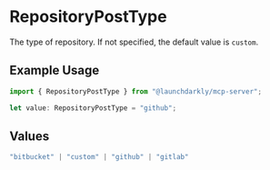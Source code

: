 # RepositoryPostType

The type of repository. If not specified, the default value is <code>custom</code>.

## Example Usage

```typescript
import { RepositoryPostType } from "@launchdarkly/mcp-server";

let value: RepositoryPostType = "github";
```

## Values

```typescript
"bitbucket" | "custom" | "github" | "gitlab"
```